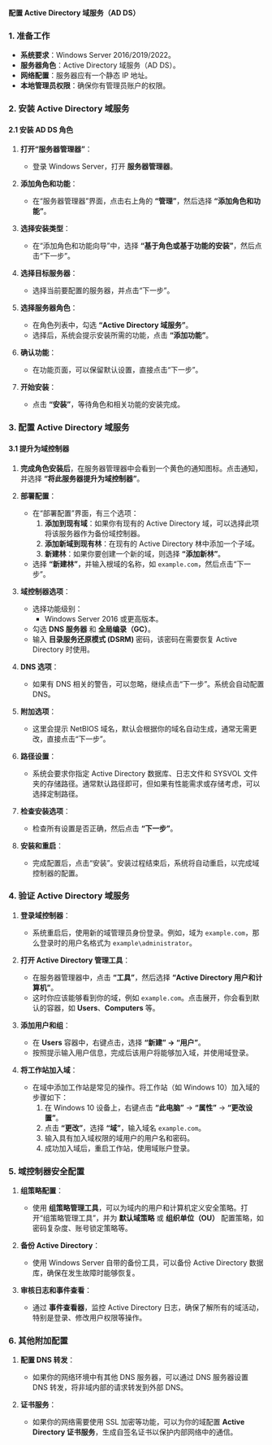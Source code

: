 **配置 Active Directory 域服务（AD DS）** 

### 1. 准备工作
- **系统要求**：Windows Server 2016/2019/2022。
- **服务器角色**：Active Directory 域服务（AD DS）。
- **网络配置**：服务器应有一个静态 IP 地址。
- **本地管理员权限**：确保你有管理员账户的权限。

### 2. 安装 Active Directory 域服务

#### 2.1 安装 AD DS 角色
1. **打开“服务器管理器”**：
   - 登录 Windows Server，打开 **服务器管理器**。

2. **添加角色和功能**：
   - 在“服务器管理器”界面，点击右上角的 **“管理”**，然后选择 **“添加角色和功能”**。

3. **选择安装类型**：
   - 在“添加角色和功能向导”中，选择 **“基于角色或基于功能的安装”**，然后点击“下一步”。

4. **选择目标服务器**：
   - 选择当前要配置的服务器，并点击“下一步”。

5. **选择服务器角色**：
   - 在角色列表中，勾选 **“Active Directory 域服务”**。
   - 选择后，系统会提示安装所需的功能，点击 **“添加功能”**。

6. **确认功能**：
   - 在功能页面，可以保留默认设置，直接点击“下一步”。

7. **开始安装**：
   - 点击 **“安装”**，等待角色和相关功能的安装完成。

### 3. 配置 Active Directory 域服务

#### 3.1 提升为域控制器
1. **完成角色安装后**，在服务器管理器中会看到一个黄色的通知图标。点击通知，并选择 **“将此服务器提升为域控制器”**。

2. **部署配置**：
   - 在“部署配置”界面，有三个选项：
     1. **添加到现有域**：如果你有现有的 Active Directory 域，可以选择此项将该服务器作为备份域控制器。
     2. **添加新域到现有林**：在现有的 Active Directory 林中添加一个子域。
     3. **新建林**：如果你要创建一个新的域，则选择 **“添加新林”**。
   - 选择 **“新建林”**，并输入根域的名称，如 `example.com`，然后点击“下一步”。

3. **域控制器选项**：
   - 选择功能级别：
     - Windows Server 2016 或更高版本。
   - 勾选 **DNS 服务器** 和 **全局编录（GC）**。
   - 输入 **目录服务还原模式 (DSRM)** 密码，该密码在需要恢复 Active Directory 时使用。

4. **DNS 选项**：
   - 如果有 DNS 相关的警告，可以忽略，继续点击“下一步”。系统会自动配置 DNS。

5. **附加选项**：
   - 这里会提示 NetBIOS 域名，默认会根据你的域名自动生成，通常无需更改，直接点击“下一步”。

6. **路径设置**：
   - 系统会要求你指定 Active Directory 数据库、日志文件和 SYSVOL 文件夹的存储路径。通常默认路径即可，但如果有性能需求或存储考虑，可以选择定制路径。

7. **检查安装选项**：
   - 检查所有设置是否正确，然后点击 **“下一步”**。

8. **安装和重启**：
   - 完成配置后，点击“安装”。安装过程结束后，系统将自动重启，以完成域控制器的配置。

### 4. 验证 Active Directory 域服务

1. **登录域控制器**：
   - 系统重启后，使用新的域管理员身份登录。例如，域为 `example.com`，那么登录时的用户名格式为 `example\administrator`。

2. **打开 Active Directory 管理工具**：
   - 在服务器管理器中，点击 **“工具”**，然后选择 **“Active Directory 用户和计算机”**。
   - 这时你应该能够看到你的域，例如 `example.com`。点击展开，你会看到默认的容器，如 **Users**、**Computers** 等。

3. **添加用户和组**：
   - 在 **Users** 容器中，右键点击，选择 **“新建” -> “用户”**。
   - 按照提示输入用户信息，完成后该用户将能够加入域，并使用域登录。

4. **将工作站加入域**：
   - 在域中添加工作站是常见的操作。将工作站（如 Windows 10）加入域的步骤如下：
     1. 在 Windows 10 设备上，右键点击 **“此电脑”** -> **“属性”** -> **“更改设置”**。
     2. 点击 **“更改”**，选择 **“域”**，输入域名 `example.com`。
     3. 输入具有加入域权限的域用户的用户名和密码。
     4. 成功加入域后，重启工作站，使用域账户登录。

### 5. 域控制器安全配置

1. **组策略配置**：
   - 使用 **组策略管理工具**，可以为域内的用户和计算机定义安全策略。打开“组策略管理工具”，并为 **默认域策略** 或 **组织单位（OU）** 配置策略，如密码复杂度、账号锁定策略等。

2. **备份 Active Directory**：
   - 使用 Windows Server 自带的备份工具，可以备份 Active Directory 数据库，确保在发生故障时能够恢复。

3. **审核日志和事件查看**：
   - 通过 **事件查看器**，监控 Active Directory 日志，确保了解所有的域活动，特别是登录、修改用户权限等操作。

### 6. 其他附加配置

1. **配置 DNS 转发**：
   - 如果你的网络环境中有其他 DNS 服务器，可以通过 DNS 服务器设置 DNS 转发，将非域内部的请求转发到外部 DNS。

2. **证书服务**：
   - 如果你的网络需要使用 SSL 加密等功能，可以为你的域配置 **Active Directory 证书服务**，生成自签名证书以保护内部网络中的通信。

